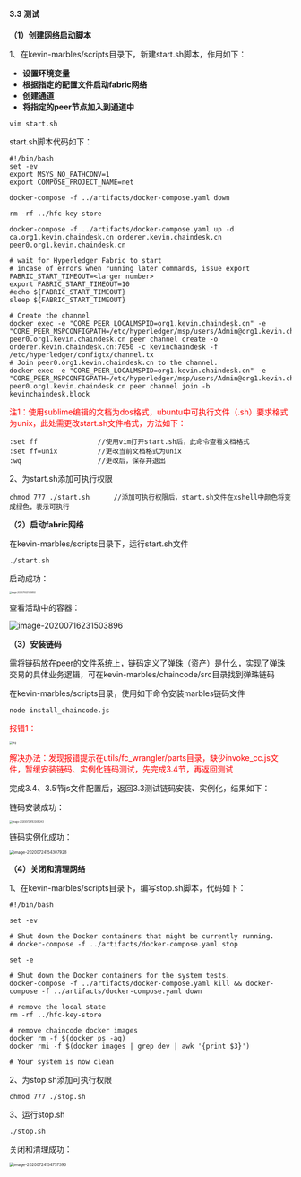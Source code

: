 #### 3.3 测试

**（1）创建网络启动脚本**

1、在kevin-marbles/scripts目录下，新建start.sh脚本，作用如下：

- **设置环境变量**
- **根据指定的配置文件启动fabric网络**
- **创建通道**
- **将指定的peer节点加入到通道中**

```
vim start.sh
```

start.sh脚本代码如下：

```
#!/bin/bash
set -ev
export MSYS_NO_PATHCONV=1
export COMPOSE_PROJECT_NAME=net

docker-compose -f ../artifacts/docker-compose.yaml down

rm -rf ../hfc-key-store

docker-compose -f ../artifacts/docker-compose.yaml up -d ca.org1.kevin.chaindesk.cn orderer.kevin.chaindesk.cn peer0.org1.kevin.chaindesk.cn

# wait for Hyperledger Fabric to start
# incase of errors when running later commands, issue export FABRIC_START_TIMEOUT=<larger number>
export FABRIC_START_TIMEOUT=10
#echo ${FABRIC_START_TIMEOUT}
sleep ${FABRIC_START_TIMEOUT}

# Create the channel
docker exec -e "CORE_PEER_LOCALMSPID=org1.kevin.chaindesk.cn" -e "CORE_PEER_MSPCONFIGPATH=/etc/hyperledger/msp/users/Admin@org1.kevin.chaindesk.cn/msp" peer0.org1.kevin.chaindesk.cn peer channel create -o orderer.kevin.chaindesk.cn:7050 -c kevinchaindesk -f /etc/hyperledger/configtx/channel.tx
# Join peer0.org1.kevin.chaindesk.cn to the channel.
docker exec -e "CORE_PEER_LOCALMSPID=org1.kevin.chaindesk.cn" -e "CORE_PEER_MSPCONFIGPATH=/etc/hyperledger/msp/users/Admin@org1.kevin.chaindesk.cn/msp" peer0.org1.kevin.chaindesk.cn peer channel join -b kevinchaindesk.block
```

<font color=red>注1：使用sublime编辑的文档为dos格式，ubuntu中可执行文件（.sh）要求格式为unix，此处需更改start.sh文件格式，方法如下：</font>

```
:set ff               //使用vim打开start.sh后，此命令查看文档格式
:set ff=unix          //更改当前文档格式为unix
:wq                   //更改后，保存并退出
```

2、为start.sh添加可执行权限

```
chmod 777 ./start.sh      //添加可执行权限后，start.sh文件在xshell中颜色将变成绿色，表示可执行
```



**（2）启动fabric网络**

在kevin-marbles/scripts目录下，运行start.sh文件

```
./start.sh
```

启动成功：

<img src="https://i.loli.net/2020/07/16/5K3JReyvPaOGpmH.png" alt="image-20200716231436802" style="zoom:23%;" />

查看活动中的容器：

![image-20200716231503896](https://i.loli.net/2020/07/16/6lwk9S5LAGDCQX8.png)



**（3）安装链码**

需将链码放在peer的文件系统上，链码定义了弹珠（资产）是什么，实现了弹珠交易的具体业务逻辑，可在kevin-marbles/chaincode/src目录找到弹珠链码

在kevin-marbles/scripts目录，使用如下命令安装marbles链码文件

```
node install_chaincode.js
```

<font color=red>报错1：</font>

<img src="https://i.loli.net/2020/07/17/hw6OoGeFEa1WbR4.png" alt="img" style="zoom:30%;" />

<font color=red>解决办法：发现报错提示在utils/fc_wrangler/parts目录，缺少invoke_cc.js文件，暂缓安装链码、实例化链码测试，先完成3.4节，再返回测试</font>

完成3.4、3.5节js文件配置后，返回3.3测试链码安装、实例化，结果如下：

链码安装成功：

<img src="https://i.loli.net/2020/07/24/WrGQNIewXPkUn59.png" alt="image-20200724153305243" style="zoom:30%;" />

链码实例化成功：

<img src="https://i.loli.net/2020/07/24/5CidH7PxG3JgDBT.png" alt="image-20200724154307928" style="zoom:50%;" />



**（4）关闭和清理网络**

1、在kevin-marbles/scripts目录下，编写stop.sh脚本，代码如下：

```
#!/bin/bash

set -ev

# Shut down the Docker containers that might be currently running.
# docker-compose -f ../artifacts/docker-compose.yaml stop

set -e

# Shut down the Docker containers for the system tests.
docker-compose -f ../artifacts/docker-compose.yaml kill && docker-compose -f ../artifacts/docker-compose.yaml down

# remove the local state
rm -rf ../hfc-key-store

# remove chaincode docker images
docker rm -f $(docker ps -aq)
docker rmi -f $(docker images | grep dev | awk '{print $3}')

# Your system is now clean
```

2、为stop.sh添加可执行权限

```
chmod 777 ./stop.sh
```

3、运行stop.sh

```
./stop.sh
```

关闭和清理成功：

<img src="https://i.loli.net/2020/07/24/i24DkCF9pRInW3Q.png" alt="image-20200724154757393" style="zoom:50%;" />
